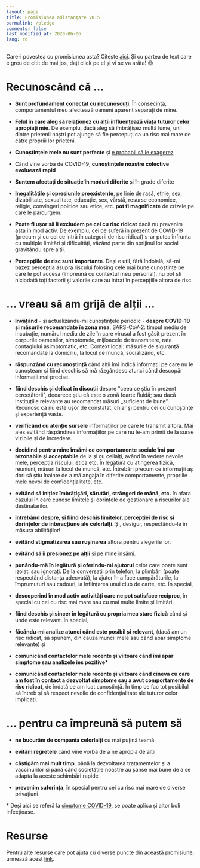 ```yaml
---
layout: page
title: Promisiunea adistanțare v0.5
permalink: /pledge
comments: false
last_modified_at: 2020-06-06
lang: ro
---
```


<span class="small mark">Care-i povestea cu promisiunea asta? Citește [aici]({{site.baseurl}}/about). Și cu partea de text care e greu de citit de mai jos, dați click pe el și vi se va arăta! 😉️</span>

# Recunoscând că ...


* [**Sunt profundament conectat cu necunoscuți**](https://youtu.be/X0mHf3oSUdU). În consecință, comportamentul meu afectează oameni aparent separați de mine.

* **Felul în care aleg să relaționez cu alții influențează viața tuturor celor apropiați mie**. <span class="spoiler">De exemplu, dacă aleg să îmbrățișez multă lume, unii dintre prietenii noștri pot ajunge să fie percepuți ca un risc mai mare de către propriii lor prieteni.</span>
    
* **Cunoștințele mele nu sunt perfecte** și [e probabil să le exagerez](https://www.wikiwand.com/ro/Efectul_Dunning-Kruger)

* Când vine vorba de COVID-19, **cunoștințele noastre colective evoluează rapid**

* **Suntem afectați de situație în moduri diferite** și în grade diferite

* **Inegalitățile și opresiunile preexistente**, pe linie de rasă, etnie, sex, dizabilitate, sexualitate, educație, sex, vârstă, resurse economice, religie, convingeri politice sau etice, etc. **pot fi magnificate** de crizele pe care le parcurgem.

* **Poate fi ușor să îi excludem pe cei cu risc ridicat** <span class = "spoiler">dacă nu prevenim asta în mod activ. De exemplu, cei ce suferă în prezent de COVID-19 (precum și cu cei ce intră în categorii de risc ridicat) s-ar putea înfrunta cu multiple limitări și dificultăți, văzând parte din sprijinul lor social gravitându spre alții.</span>

* **Percepțiile de risc sunt importante**. <span class = "spoiler">Deși e util, fără îndoială, să-mi bazez percepția asupra riscului folosing cele mai bune cunoștințe pe care le pot accesa (împreună cu contextul meu personal), nu pot ști niciodată toți factorii și valorile care au intrat în percepțiile altora de risc.</span>

# ... vreau să am grijă de alții ...


* **învățând** - și actualizându-mi cunoștințele periodic - **despre COVID-19 și măsurile recomandate în zona mea**. <span class = "spoiler">SARS-CoV-2: timpul mediu de incubație, numărul mediu de zile în care virusul a fost găsit prezent în corpurile oamenilor, simptomele, mijloacele de transmitere, rata contagiului asimptomatic, etc. Context local: măsurile de siguranță recomandate la domiciliu, la locul de muncă, socializând, etc.</span>

* **răspunzând cu recunoștință** când alții îmi indică informații pe care nu le cunoșteam și fiind deschis să mă răzgândesc atunci când descopăr informații mai precise.

* **fiind deschis și delicat în discuții** <span class = "spoiler">despre "ceea ce știu în prezent cercetătorii", deoarece știu că este o zonă foarte fluidă; sau dacă instituțiile relevante au recomandat măsuri „suficient de bune”. Recunosc că nu este ușor de constatat, chiar și pentru cei cu cunoștințe și experiență vaste. </span>

* **verificând cu atenție sursele** informațiilor pe care le transmit altora. <span class = "spoiler">Mai ales evitând răspândirea informațiilor pe care nu le-am primit de la surse vizibile și de încredere.</span>

* **decidind pentru mine însămi ce comportamente sociale îmi par rezonabile și acceptabile** de la și cu ceilalți, având în vedere nevoile mele, percepția riscului, etica etc. <span class = "spoiler"> În legătură cu atingerea fizică, reuniuni, măsuri la locul de muncă, etc. Întrebări precum ce informații aș dori să știu înainte de a mă angaja în diferite comportamente, propriile mele nevoi de confidențialitate, etc.</span>

* **evitând să inițiez îmbrățișări, sărutări, strângeri de mână, etc.** în afara cazului în care cunosc limitele și dorințele de gestionare a riscurilor ale destinatarilor.

* **întrebând despre, și fiind deschis limitelor, percepției de risc și dorințelor de interacțiune ale celorlalți**. Și, desigur, respectându-le în măsura abilităților!

* **evitând stigmatizarea sau rușinarea** altora pentru alegerile lor.

* **evitând să îi presionez pe alții** și pe mine însămi.

* **punându-mă în legătură și oferindu-mi ajutorul** celor care poate sunt izolați sau ignorați. <span class = "spoiler">De la conversații prin telefon, la plimbări (poate respectând distanța adecvată), la ajutor în a face cumpărăturile, la împrumuturi sau cadouri, la înființarea unui club de carte, etc.</span> În special,

* **descoperind în mod activ activități care ne pot satisface reciproc**, în special cu cei cu risc mai mare sau cu mai multe limite și limitări.

* **fiind deschis și sincer în legătură cu propria mea stare fizică** când și unde este relevant. În special,

* **făcându-mi analize atunci când este posibil și relevant**, (dacă am un risc ridicat, să spunem, din cauza muncii mele sau când apar simptome relevante) și

* **comunicând contactelor mele recente și viitoare când îmi apar simptome sau analizele ies pozitive\***

* **comunicând contactelor mele recente și viitoare când cineva cu care am fost în contact a dezvoltat simptome sau a avut comportamente de risc ridicat**<span class = "spoiler">, de îndată ce am luat cunoștință. În timp ce fac tot posibilul să întreb și să respect nevoile de confidențialitate ale tuturor celor implicați.</span>

# ... pentru ca împreună să putem să

* **ne bucurăm de compania celorlalți** cu mai puțină teamă

* **evităm regretele** când vine vorba de a ne apropia de alții

* **câștigăm mai mult timp**, până la dezvoltarea tratamentelor și a vaccinurilor și până când societățile noastre au șanse mai bune de a se adapta la aceste schimbări rapide

* **prevenim suferința**, în special pentru cei cu risc mai mare de diverse privațiuni


\* Deși aici se referă la [simptome COVID-19](https://www.who.int/health-topics/coronavirus#tab=tab_3), se poate aplica și altor boli infecțioase.

# Resurse

Pentru alte resurse care pot ajuta cu diverse puncte din această promisiune, urmează acest [link]({{site.baseurl}}/resources).
